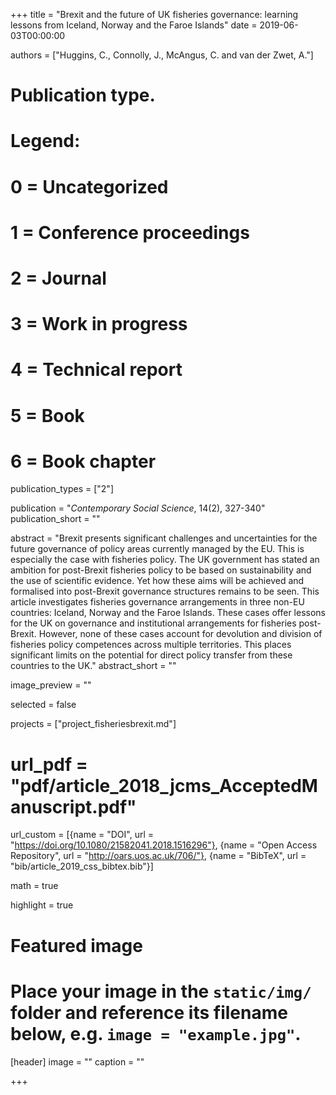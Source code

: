 +++
title = "Brexit and the future of UK fisheries governance: learning lessons from Iceland, Norway and the Faroe Islands"
date = 2019-06-03T00:00:00

authors = ["Huggins, C., Connolly, J., McAngus, C. and van der Zwet, A."]

# Publication type.
# Legend:
# 0 = Uncategorized
# 1 = Conference proceedings
# 2 = Journal
# 3 = Work in progress
# 4 = Technical report
# 5 = Book
# 6 = Book chapter
publication_types = ["2"]

publication = "*Contemporary Social Science*, 14(2), 327-340"
publication_short = ""

abstract = "Brexit presents significant challenges and uncertainties for the future governance of policy areas currently managed by the EU. This is especially the case with fisheries policy. The UK government has stated an ambition for post-Brexit fisheries policy to be based on sustainability and the use of scientific evidence. Yet how these aims will be achieved and formalised into post-Brexit governance structures remains to be seen. This article investigates fisheries governance arrangements in three non-EU countries: Iceland, Norway and the Faroe Islands. These cases offer lessons for the UK on governance and institutional arrangements for fisheries post-Brexit. However, none of these cases account for devolution and division of fisheries policy competences across multiple territories. This places significant limits on the potential for direct policy transfer from these countries to the UK."
abstract_short = ""

image_preview = ""

selected = false

projects = ["project_fisheriesbrexit.md"]

# url_pdf = "pdf/article_2018_jcms_AcceptedManuscript.pdf"

url_custom = [{name = "DOI", url = "https://doi.org/10.1080/21582041.2018.1516296"}, {name = "Open Access Repository", url = "http://oars.uos.ac.uk/706/"}, {name = "BibTeX", url = "bib/article_2019_css_bibtex.bib"}]

math = true

highlight = true

# Featured image
# Place your image in the `static/img/` folder and reference its filename below, e.g. `image = "example.jpg"`.
[header]
image = ""
caption = ""

+++
